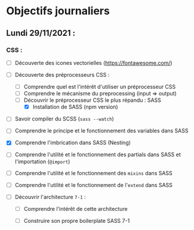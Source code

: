 # Objectifs journaliers

## Lundi 29/11/2021 :


### CSS : 

  * [ ] Découverte des icones vectorielles (https://fontawesome.com/)
  
  * [ ] Découverte des préprocesseurs CSS :
    * [ ] Comprendre quel est l'intérêt d'utiliser un préprocesseur CSS 
    * [ ] Comprendre le mécanisme du preprocessing (input => output)
    * [ ] Découvrir le préprocesseur CSS le plus répandu : SASS
      * [X] Installation de SASS (npm version)
  
  * [ ] Savoir compiler du SCSS (`sass --watch`)
  * [ ] Comprendre le principe et le fonctionnement des variables dans SASS
  * [X] Comprendre l'imbrication dans SASS (Nesting)
  * [ ] Comprendre l'utilité et le fonctionnement des partials dans SASS et l'importation (`@import`)
  * [ ] Comprendre l'utilité et le fonctionnement des `mixins` dans SASS
  * [ ] Comprendre l'utilité et le fonctionnement de l'`extend` dans SASS
  
  * [ ] Découvrir l'architecture `7-1` :
    * [ ] Comprendre l'intérêt de cette architecture
    * [ ] Construire son propre boilerplate SASS 7-1

